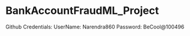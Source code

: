 # BankAccountFraudML_Project

Github Credentials:
   UserName: Narendra860
   Password: BeCool@100496
